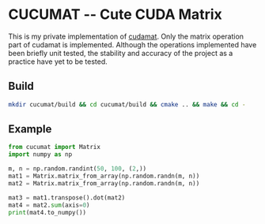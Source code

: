 # CUCUMAT -- Cute CUDA Matrix
This is my private implementation of [cudamat](https://github.com/cudamat/cudamat). Only the matrix operation part of cudamat is implemented. Although the operations implemented have been briefly unit tested, the stability and accuracy of the project as a practice have yet to be tested.
## Build
```bash
mkdir cucumat/build && cd cucumat/build && cmake .. && make && cd -
```
## Example
```python
from cucumat import Matrix
import numpy as np

m, n = np.random.randint(50, 100, (2,))
mat1 = Matrix.matrix_from_array(np.random.randn(m, n))
mat2 = Matrix.matrix_from_array(np.random.randn(m, n))

mat3 = mat1.transpose().dot(mat2)
mat4 = mat2.sum(axis=0)
print(mat4.to_numpy())
```